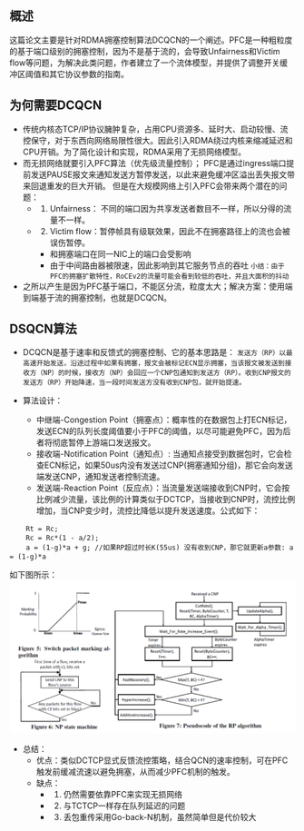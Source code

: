 ## 概述
这篇论文主要是针对RDMA拥塞控制算法DCQCN的一个阐述。PFC是一种粗粒度的基于端口级别的拥塞控制，因为不是基于流的，会导致Unfairness和Victim flow等问题，为解决此类问题，作者建立了一个流体模型，并提供了调整开关缓冲区阈值和其它协议参数的指南。

## 为何需要DCQCN
- 传统内核态TCP/IP协议臃肿复杂，占用CPU资源多、延时大、启动较慢、流控保守，对于东西向网络局限性很大。因此引入RDMA绕过内核来缩减延迟和CPU开销。为了简化设计和实现，RDMA采用了无损网络模型。 
- 而无损网络就要引入PFC算法（优先级流量控制）； PFC是通过ingress端口提前发送PAUSE报文来通知发送方暂停发送，以此来避免缓冲区溢出丢失报文带来回退重发的巨大开销。 但是在大规模网络上引入PFC会带来两个潜在的问题：
  - 1. Unfairness： 不同的端口因为共享发送者数目不一样，所以分得的流量不一样。
  - 2. Victim flow：暂停帧具有级联效果，因此不在拥塞路径上的流也会被误伤暂停。 
    - 和拥塞端口在同一NIC上的端口会受影响
    - 由于中间路由器被限速，因此影响到其它服务节点的吞吐
 `小结：由于PFC的拥塞扩散特性，RoCEv2的流量可能会看到较低的吞吐，并且大面积的抖动`
- 之所以产生是因为PFC基于端口，不能区分流，粒度太大；解决方案：使用端到端基于流的拥塞控制，也就是DCQCN。

## DSQCN算法
- DCQCN是基于速率和反馈式的拥塞控制、它的基本思路是：
`发送方（RP）以最高速开始发送，沿途过程中如果有拥塞，报文会被标记ECN显示拥塞，当该报文被发送到接收方（NP）的时候，接收方（NP）会回应一个CNP包通知到发送方（RP）。收到CNP报文的发送方（RP）开始降速，当一段时间发送方没有收到CNP包，就开始提速。`

- 算法设计：
  - 中继端-Congestion Point（拥塞点）：概率性的在数据包上打ECN标记，发送ECN的队列长度阈值要小于PFC的阈值，以尽可能避免PFC，因为后者将彻底暂停上游端口发送报文。
  - 接收端-Notification Point（通知点）: 当通知点接受到数据包时，它会检查ECN标记，如果50us内没有发送过CNP(拥塞通知分组)，那它会向发送端发送CNP，通知发送者控制流速。
  - 发送端-Reaction Point（反应点）：当流量发送端接收到CNP时，它会按比例减少流量，该比例的计算类似于DCTCP，当接收到CNP时，流控比例增加，当CNP变少时，流控比降低以提升发送速度。公式如下：
```
    Rt = Rc;
    Rc = Rc*(1 - a/2);
    a = (1-g)*a + g; //如果RP超过时长K(55us) 没有收到CNP，那它就更新a参数: a = (1-g)*a
```
如下图所示：  
![DCQCN算法](./img/DCQCN_figure_567.png)  
- 总结：
  - 优点：类似DCTCP显式反馈流控策略，结合QCN的速率控制，可在PFC触发前缓减流速以避免拥塞，从而减少PFC机制的触发。
  - 缺点：
    - 1. 仍然需要依靠PFC来实现无损网络
    - 2. 与TCTCP一样存在队列延迟的问题
    - 3. 丢包重传采用Go-back-N机制，虽然简单但是代价较大
